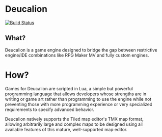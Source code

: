 # Deucalion

[![Build Status](https://api.travis-ci.org/LeoTindall/deucalion.svg?branch=master)](https://travis-ci.org/leotindall/deucalion)

## What?
Deucalion is a game engine designed to bridge the gap between restrictive engine/IDE combinations like RPG Maker MV and fully custom engines. 

# How?
Games for Deucalion are scripted in Lua, a simple but powerful programming language that allows developers whose strengths are in writing or game art rather than programming to use the engine while not preventing those with more programming experience or very specialized requirements to specify advanced behavior.

Deucalion natively supports the Tiled map editor's TMX map format, allowing arbitrarily large and complex maps to be designed using all available features of this mature, well-supported map editor.

